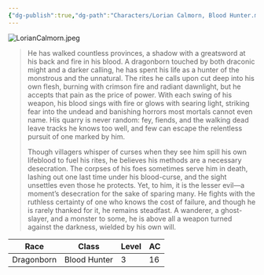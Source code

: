 ```yaml
---
{"dg-publish":true,"dg-path":"Characters/Lorian Calmorn, Blood Hunter.md","permalink":"/characters/lorian-calmorn-blood-hunter/"}
---
```


![LorianCalmorn.jpeg](/img/user/z_Assets/PCs/LorianCalmorn.jpeg)

> He has walked countless provinces, a shadow with a greatsword at his back and fire in his blood. A dragonborn touched by both draconic might and a darker calling, he has spent his life as a hunter of the monstrous and the unnatural. The rites he calls upon cut deep into his own flesh, burning with crimson fire and radiant dawnlight, but he accepts that pain as the price of power. With each swing of his weapon, his blood sings with fire or glows with searing light, striking fear into the undead and banishing horrors most mortals cannot even name. His quarry is never random: fey, fiends, and the walking dead leave tracks he knows too well, and few can escape the relentless pursuit of one marked by him.
> 
> Though villagers whisper of curses when they see him spill his own lifeblood to fuel his rites, he believes his methods are a necessary desecration. The corpses of his foes sometimes serve him in death, lashing out one last time under his blood-curse, and the sight unsettles even those he protects. Yet, to him, it is the lesser evil—a moment’s desecration for the sake of sparing many. He fights with the ruthless certainty of one who knows the cost of failure, and though he is rarely thanked for it, he remains steadfast. A wanderer, a ghost-slayer, and a monster to some, he is above all a weapon turned against the darkness, wielded by his own will.

| Race       | Class        | Level | AC  |
| ---------- | ------------ | ----- | --- |
| Dragonborn | Blood Hunter | 3     | 16  |


